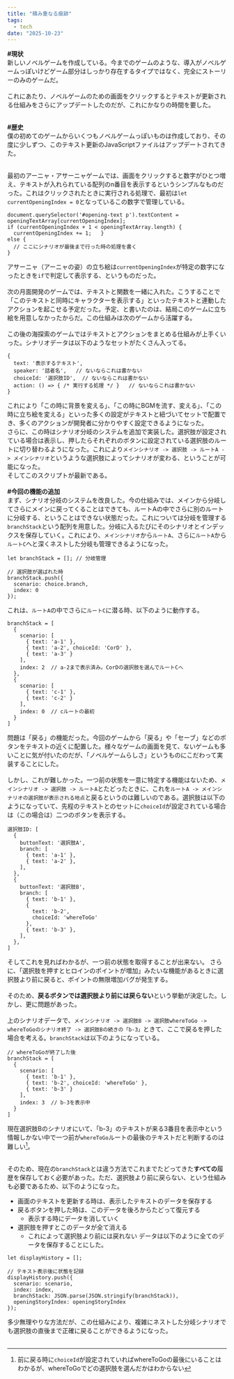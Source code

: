 ```yaml
---
title: "積み重なる痕跡"
tags:
  - tech
date: "2025-10-23"
---
```

<strong><span class="ff7f7e">#</span>現状</strong><br>
新しいノベルゲームを作成している。今までのゲームのような、導入がノベルゲームっぽいけどゲーム部分はしっかり存在するタイプではなく、完全にストーリーのみのゲームだ。<br>
<br>
これにあたり、ノベルゲームのための画面をクリックするとテキストが更新される仕組みをさらにアップデートしたのだが、これにかなりの時間を要した。

<!--more-->

<br>
<strong><span class="ff7f7e">#</span>歴史</strong><br>
僕の初めてのゲームからいくつもノベルゲームっぽいものは作成しており、その度に少しずつ、このテキスト更新のJavaScriptファイルはアップデートされてきた。<br>
<br>

最初のアーニャ・アサーニャゲームでは、画面をクリックすると数字がひとつ増え、テキストが入れられている配列のn番目を表示するというシンプルなものだった。これはクリックされたときに実行される処理で、最初は`let currentOpeningIndex = 0`となっているこの数字で管理している。

```
document.querySelector('#opening-text p').textContent = openingTextArray[currentOpeningIndex];
if (currentOpeningIndex + 1 < openingTextArray.length) {
  currentOpeningIndex += 1;   }
else {
  // ここにシナリオが最後まで行った時の処理を書く
}
```

アサーニャ（アーニャの姿）の立ち絵は`currentOpeningIndex`が特定の数字になったときを`if`で判定して表示する、というものだった。<br>
<br>
次の月面開発のゲームでは、テキストと関数を一緒に入れた。こうすることで「このテキストと同時にキャラクターを表示する」といったテキストと連動したアクションを起こせる予定だった。予定、と書いたのは、結局このゲームに立ち絵を用意しなかったからだ。この仕組みは次のゲームから活躍する。<br>
<br>
この後の海探索のゲームではテキストとアクションをまとめる仕組みが上手くいった。シナリオデータは以下のようなセットがたくさん入ってる。<br>

```
{ 
  text: '表示するテキスト',
  speaker: '話者名',   // ないならこれは書かない 
  choiceId: '選択肢ID',  // ないならこれは書かない
  action: () => { /* 実行する処理 */ }   // ないならこれは書かない 
}
```

これにより「この時に背景を変える」、「この時にBGMを流す、変える」、「この時に立ち絵を変える」といった多くの設定がテキストと紐づいてセットで配置でき、多くのアクションが開発者に分かりやすく設定できるようになった。<br>
さらに、この時はシナリオ分岐のシステムを追加で実装した。選択肢が設定されている場合は表示し、押したらそれぞれのボタンに設定されている選択肢のルートに切り替わるようになった。これにより`メインシナリオ -> 選択肢 -> ルートA -> メインシナリオ`というような選択肢によってシナリオが変わる、ということが可能になった。<br>
そしてこのスクリプトが最新である。<br>
<br>
<strong><span class="ff7f7e">#</span>今回の機能の追加</strong><br>
まず、シナリオ分岐のシステムを改良した。今の仕組みでは、メインから分岐してさらにメインに戻ってくることはできても、ルートAの中でさらに別のルートに分岐する、ということはできない状態だった。これについては分岐を管理する`branchStack`という配列を用意した。分岐に入るたびにそのシナリオとインデックスを保存していく。これにより、`メインシナリオ`から`ルートA`、さらに`ルートA`から`ルートC`へと深くネストした分岐も管理できるようになった。

```
let branchStack = []; // 分岐管理

// 選択肢が選ばれた時
branchStack.push({
  scenario: choice.branch,
  index: 0
});
```

これは、`ルートA`の中でさらに`ルートC`に潜る時、以下のように動作する。

```
branchStack = [
  {
    scenario: [
      { text: 'a-1' },
      { text: 'a-2', choiceId: 'CorD' },
      { text: 'a-3' }
    ],
    index: 2  // a-2まで表示済み。CorDの選択肢を選んでルートCへ
  },
  {
    scenario: [
      { text: 'c-1' },
      { text: 'c-2' }
    ],
    index: 0  // cルートの最初
  }
]
```

問題は「戻る」の機能だった。今回のゲームから「戻る」や「セーブ」などのボタンをテキストの近くに配置した。様々なゲームの画面を見て、ないゲームも多いことに気が付いたのだが、「ノベルゲームらしさ」というものにこだわって実装することにした。<br>
<br>
しかし、これが難しかった。一つ前の状態を一意に特定する機能はないため、`メインシナリオ -> 選択肢 -> ルートA`とたどったときに、これを`ルートA -> メインシナリオの選択肢が表示される地点`と戻るというのは難しいのである。選択肢は以下のようになっていて、先程のテキストとのセットに`choiceId`が設定されている場合は（この場合は）二つのボタンを表示する。

```
選択肢ID: [
  {
    buttonText: '選択肢A',
    branch: [
      { text: 'a-1' },
      { text: 'a-2' },
    ],
  },
  {
    buttonText: '選択肢B',
    branch: [
      { text: 'b-1' },
      { 
        text: 'b-2',
        choiceId: 'whereToGo'
      },
      { text: 'b-3' },
    ],
  },
]
```

そしてこれを見ればわかるが、一つ前の状態を取得することが出来ない。
さらに、「選択肢を押すとヒロインのポイントが増加」みたいな機能があるときに選択肢より前に戻ると、ポイントの無限増加バグが発生する。<br>
<br>
そのため、**戻るボタンでは選択肢より前には戻らない**という挙動が決定した。しかし、更に問題があった。<br>
<br>
上のシナリオデータで、`メインシナリオ -> 選択肢B -> 選択肢whereToGo -> whereToGoのシナリオ終了 -> 選択肢Bの続きの「b-3」`ときて、ここで戻るを押した場合を考える。`branchStack`は以下のようになっている。

```
// whereToGoが終了した後
branchStack = [
  {
    scenario: [
      { text: 'b-1' },
      { text: 'b-2', choiceId: 'whereToGo' },
      { text: 'b-3' }
    ],
    index: 3  // b-3を表示中
  }
]
```

現在選択肢Bのシナリオにいて、「b-3」のテキストが来る3番目を表示中という情報しかない中で一つ前が`whereToGo`ルートの最後のテキストだと判断するのは難しい[^1]。<br>
<br>

そのため、現在の`branchStack`とは違う方法でこれまでたどってきた**すべての**履歴を保存しておく必要があった。ただ、選択肢より前に戻らない、という仕組みも必要であるため、以下のようになった。
 - 画面のテキストを更新する時は、表示したテキストのデータを保存する
 - 戻るボタンを押した時は、このデータを後ろからたどって復元する
   - 表示する時にデータを消していく
 - 選択肢を押すとこのデータが全て消える
   - これによって選択肢より前には戻れない
データは以下のように全てのデータを保存することにした。

```
let displayHistory = [];

// テキスト表示後に状態を記録
displayHistory.push({ 
  scenario: scenario, 
  index: index,
  branchStack: JSON.parse(JSON.stringify(branchStack)),
  openingStoryIndex: openingStoryIndex
});
```

多少無理やりな方法だが、この仕組みにより、複雑にネストした分岐シナリオでも選択肢の直後まで正確に戻ることができるようになった。
<br><br>

[^1]: 前に戻る時に`choiceId`が設定されていればwhereToGoの最後にいることはわかるが、whereToGoでどの選択肢を選んだかはわからない

